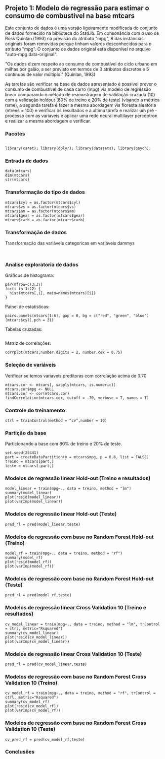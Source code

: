## Projeto 1: Modelo de regressão para estimar o consumo de combustivel na base mtcars

Este conjunto de dados é uma versão ligeiramente modificada do conjunto de dados fornecido na biblioteca do StatLib. Em consonância com o uso de Ross Quinlan (1993) na previsão do atributo "mpg", 8 das instâncias originais foram removidas porque tinham valores desconhecidos para o atributo "mpg". O conjunto de dados original está disponível no arquivo "auto-mpg.data-original".

"Os dados dizem respeito ao consumo de combustível do ciclo urbano em milhas por galão, a ser previsto em termos de 3 atributos discretos e 5 contínuos de valor múltiplo." (Quinlan, 1993)

As tarefas são verificar na base de dados apresentado é possivel prever o consumo de combustível de cada carro (mpg) via modelo de regressão linear comparando o método de reamostragem de validação cruzada (10) com a validação holdout (80% de treino e 20% de teste) (visando a métrica rsme), a segunda tarefa é fazer a mesma abordagem via floresta aleatória (ntrees = 100) e verificar os resultados e a ultima tarefa e realizar um pré - processo com as variaveis e aplicar uma rede neural multilayer perceptron e realizar a mesma abordagem e verificar.

### Pacotes
```{r, cache=FALSE, message=FALSE, warning=FALSE}

library(caret); library(dplyr); library(datasets); library(psych);

```

### Entrada de dados
```{r, cache=FALSE, message=FALSE, warning=FALSE}
data(mtcars)
dim(mtcars)
str(mtcars)
```

### Transformação do tipo de dados
```{r, cache=FALSE, message=FALSE, warning=FALSE}
mtcars$cyl = as.factor(mtcars$cyl)
mtcars$vs = as.factor(mtcars$vs)
mtcars$am = as.factor(mtcars$am)
mtcars$gear = as.factor(mtcars$gear)
mtcars$carb = as.factor(mtcars$carb)
```

### Transformação de dados
Transformação das variáveis categoricas em variáveis dammys
```{r, cache=FALSE, message=FALSE, warning=FALSE}


```

### Analise exploratoria de dados
Gráficos de histograma:
```{r, cache=FALSE, message=FALSE, warning=FALSE}
par(mfrow=c(3,3))
for(i in 1:12) {
  hist(mtcars[,i], main=names(mtcars)[i])
}
```

Painel de estatísticas:
```{r, cache=FALSE, message=FALSE, warning=FALSE}
pairs.panels(mtcars[1:6], gap = 0, bg = c("red", "green", "blue")[mtcars$cyl],pch = 21)
```

Tabelas cruzadas:
```{r, cache=FALSE, message=FALSE, warning=FALSE}

```

Matriz de correlações:
```{r, cache=FALSE, message=FALSE, warning=FALSE}
corrplot(mtcars,number.digits = 2, number.cex = 0.75)
```

### Seleção de variáveis
Verificar se temos variaveis preditoras com correlação acima de 0.70
```{r, cache=FALSE, message=FALSE, warning=FALSE}
mtcars.cor <- mtcars[, sapply(mtcars, is.numeric)]
mtcars.cor$mpg <- NULL
mtcars.cor <- cor(mtcars.cor)
findCorrelation(mtcars.cor, cutoff = .70, verbose = T, names = T)
```


### Controle do treinamento
```{r, cache=FALSE, message=FALSE, warning=FALSE}
ctrl = trainControl(method = “cv”,number = 10)
```

### Partição da base
Particionando a base com 80% de treino e 20% de teste.
```{r, cache=FALSE, message=FALSE, warning=FALSE}
set.seed(25441)
part = createDataPartition(y = mtcars$mpg, p = 0.8, list = FALSE)
treino = mtcars[part,]
teste = mtcars[-part,]
```

### Modelos de regressão linear Hold-out (Treino e resultados)
```{r, cache=FALSE, message=FALSE, warning=FALSE}
model_linear = train(mpg~., data = treino, method = "lm")
summary(model_linear)
plot(resid(model_linear))
plot(varImp(model_linear))
```

### Modelos de regressão linear Hold-out (Teste)
```{r, cache=FALSE, message=FALSE, warning=FALSE}
pred_rl = pred(model_linear,teste)
```

### Modelos de regressão com base no Random Forest Hold-out (Treino)
```{r, cache=FALSE, message=FALSE, warning=FALSE}
model_rf = train(mpg~., data = treino, method = "rf")
summary(model_rf)
plot(resid(model_rf))
plot(varImp(model_rf))
```

### Modelos de regressão com base no Random Forest Hold-out (Teste)
```{r, cache=FALSE, message=FALSE, warning=FALSE}
pred_rl = pred(model_rf,teste)
```
### Modelos de regressão linear Cross Validation 10 (Treino e resultados)
```{r, cache=FALSE, message=FALSE, warning=FALSE}
cv_model_linear = train(mpg~., data = treino, method = "lm", trControl = ctrl, metric="Rsquared")
summary(cv_model_linear)
plot(resid(cv_model_linear))
plot(varImp(cv_model_linear))
```

### Modelos de regressão linear Cross Validation 10 (Teste)
```{r, cache=FALSE, message=FALSE, warning=FALSE}
pred_rl = pred(cv_model_linear,teste)
```

### Modelos de regressão com base no Random Forest Cross Validation 10 (Treino)
```{r, cache=FALSE, message=FALSE, warning=FALSE}
cv_model_rf = train(mpg~., data = treino, method = "rf", trControl = ctrl, metric="Rsquared")
summary(cv_model_rf)
plot(resid(cv_model_rf))
plot(varImp(cv_model_rf))
```

### Modelos de regressão com base no Random Forest Cross Validation 10 (Teste)
```{r, cache=FALSE, message=FALSE, warning=FALSE}
cv_pred_rf = pred(cv_model_rf,teste)
```
### Conclusões
